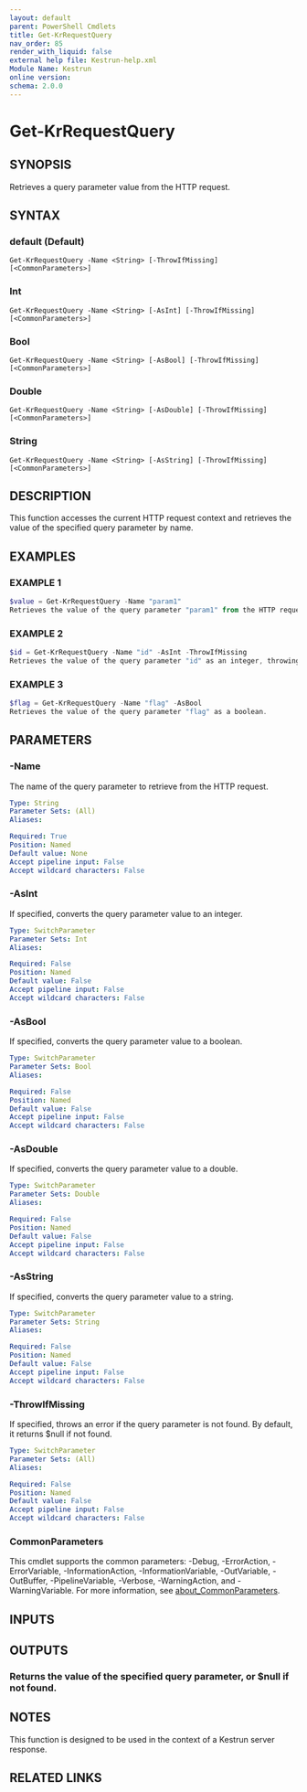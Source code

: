 ```yaml
---
layout: default
parent: PowerShell Cmdlets
title: Get-KrRequestQuery
nav_order: 85
render_with_liquid: false
external help file: Kestrun-help.xml
Module Name: Kestrun
online version:
schema: 2.0.0
---
```


# Get-KrRequestQuery

## SYNOPSIS
Retrieves a query parameter value from the HTTP request.

## SYNTAX

### default (Default)
```
Get-KrRequestQuery -Name <String> [-ThrowIfMissing] [<CommonParameters>]
```

### Int
```
Get-KrRequestQuery -Name <String> [-AsInt] [-ThrowIfMissing] [<CommonParameters>]
```

### Bool
```
Get-KrRequestQuery -Name <String> [-AsBool] [-ThrowIfMissing] [<CommonParameters>]
```

### Double
```
Get-KrRequestQuery -Name <String> [-AsDouble] [-ThrowIfMissing] [<CommonParameters>]
```

### String
```
Get-KrRequestQuery -Name <String> [-AsString] [-ThrowIfMissing] [<CommonParameters>]
```

## DESCRIPTION
This function accesses the current HTTP request context and retrieves the value
of the specified query parameter by name.

## EXAMPLES

### EXAMPLE 1
```powershell
$value = Get-KrRequestQuery -Name "param1"
Retrieves the value of the query parameter "param1" from the HTTP request.
```

### EXAMPLE 2
```powershell
$id = Get-KrRequestQuery -Name "id" -AsInt -ThrowIfMissing
Retrieves the value of the query parameter "id" as an integer, throwing an error if it's missing.
```

### EXAMPLE 3
```powershell
$flag = Get-KrRequestQuery -Name "flag" -AsBool
Retrieves the value of the query parameter "flag" as a boolean.
```

## PARAMETERS

### -Name
The name of the query parameter to retrieve from the HTTP request.

```yaml
Type: String
Parameter Sets: (All)
Aliases:

Required: True
Position: Named
Default value: None
Accept pipeline input: False
Accept wildcard characters: False
```

### -AsInt
If specified, converts the query parameter value to an integer.

```yaml
Type: SwitchParameter
Parameter Sets: Int
Aliases:

Required: False
Position: Named
Default value: False
Accept pipeline input: False
Accept wildcard characters: False
```

### -AsBool
If specified, converts the query parameter value to a boolean.

```yaml
Type: SwitchParameter
Parameter Sets: Bool
Aliases:

Required: False
Position: Named
Default value: False
Accept pipeline input: False
Accept wildcard characters: False
```

### -AsDouble
If specified, converts the query parameter value to a double.

```yaml
Type: SwitchParameter
Parameter Sets: Double
Aliases:

Required: False
Position: Named
Default value: False
Accept pipeline input: False
Accept wildcard characters: False
```

### -AsString
If specified, converts the query parameter value to a string.

```yaml
Type: SwitchParameter
Parameter Sets: String
Aliases:

Required: False
Position: Named
Default value: False
Accept pipeline input: False
Accept wildcard characters: False
```

### -ThrowIfMissing
If specified, throws an error if the query parameter is not found.
By default, it returns $null if not found.

```yaml
Type: SwitchParameter
Parameter Sets: (All)
Aliases:

Required: False
Position: Named
Default value: False
Accept pipeline input: False
Accept wildcard characters: False
```

### CommonParameters
This cmdlet supports the common parameters: -Debug, -ErrorAction, -ErrorVariable, -InformationAction, -InformationVariable, -OutVariable, -OutBuffer, -PipelineVariable, -Verbose, -WarningAction, and -WarningVariable. For more information, see [about_CommonParameters](http://go.microsoft.com/fwlink/?LinkID=113216).

## INPUTS

## OUTPUTS

### Returns the value of the specified query parameter, or $null if not found.
## NOTES
This function is designed to be used in the context of a Kestrun server response.

## RELATED LINKS
